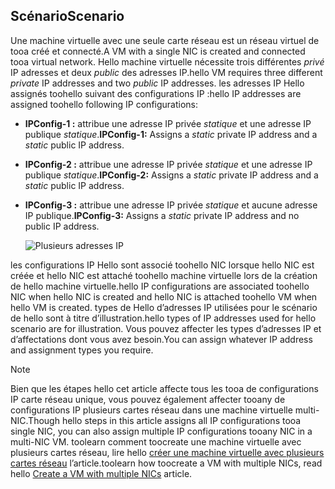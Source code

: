 ## <a name="scenario"></a><span data-ttu-id="fe5f9-101">Scénario</span><span class="sxs-lookup"><span data-stu-id="fe5f9-101">Scenario</span></span>
<span data-ttu-id="fe5f9-102">Une machine virtuelle avec une seule carte réseau est un réseau virtuel de tooa créé et connecté.</span><span class="sxs-lookup"><span data-stu-id="fe5f9-102">A VM with a single NIC is created and connected tooa virtual network.</span></span> <span data-ttu-id="fe5f9-103">Hello machine virtuelle nécessite trois différentes *privé* IP adresses et deux *public* des adresses IP.</span><span class="sxs-lookup"><span data-stu-id="fe5f9-103">hello VM requires three different *private* IP addresses and two *public* IP addresses.</span></span> <span data-ttu-id="fe5f9-104">les adresses IP Hello assignés toohello suivant des configurations IP :</span><span class="sxs-lookup"><span data-stu-id="fe5f9-104">hello IP addresses are assigned toohello following IP configurations:</span></span>

* <span data-ttu-id="fe5f9-105">**IPConfig-1 :** attribue une adresse IP privée *statique* et une adresse IP publique *statique*.</span><span class="sxs-lookup"><span data-stu-id="fe5f9-105">**IPConfig-1:** Assigns a *static* private IP address and a *static* public IP address.</span></span>
* <span data-ttu-id="fe5f9-106">**IPConfig-2 :** attribue une adresse IP privée *statique* et une adresse IP publique *statique*.</span><span class="sxs-lookup"><span data-stu-id="fe5f9-106">**IPConfig-2:** Assigns a *static* private IP address and a *static* public IP address.</span></span>
* <span data-ttu-id="fe5f9-107">**IPConfig-3 :** attribue une adresse IP privée *statique* et aucune adresse IP publique.</span><span class="sxs-lookup"><span data-stu-id="fe5f9-107">**IPConfig-3:** Assigns a *static* private IP address and no public IP address.</span></span>
  
    ![Plusieurs adresses IP](./media/virtual-network-multiple-ip-addresses-scenario/multiple-ipconfigs.png)

<span data-ttu-id="fe5f9-109">les configurations IP Hello sont associé toohello NIC lorsque hello NIC est créée et hello NIC est attaché toohello machine virtuelle lors de la création de hello machine virtuelle.</span><span class="sxs-lookup"><span data-stu-id="fe5f9-109">hello IP configurations are associated toohello NIC when hello NIC is created and hello NIC is attached toohello VM when hello VM is created.</span></span> <span data-ttu-id="fe5f9-110">types de Hello d’adresses IP utilisées pour le scénario de hello sont à titre d’illustration.</span><span class="sxs-lookup"><span data-stu-id="fe5f9-110">hello types of IP addresses used for hello scenario are for illustration.</span></span> <span data-ttu-id="fe5f9-111">Vous pouvez affecter les types d’adresses IP et d’affectations dont vous avez besoin.</span><span class="sxs-lookup"><span data-stu-id="fe5f9-111">You can assign whatever IP address and assignment types you require.</span></span>

> [!NOTE]
> <span data-ttu-id="fe5f9-112">Bien que les étapes hello cet article affecte tous les tooa de configurations IP carte réseau unique, vous pouvez également affecter tooany de configurations IP plusieurs cartes réseau dans une machine virtuelle multi-NIC.</span><span class="sxs-lookup"><span data-stu-id="fe5f9-112">Though hello steps in this article assigns all IP configurations tooa single NIC, you can also assign multiple IP configurations tooany NIC in a multi-NIC VM.</span></span> <span data-ttu-id="fe5f9-113">toolearn comment toocreate une machine virtuelle avec plusieurs cartes réseau, lire hello [créer une machine virtuelle avec plusieurs cartes réseau](../articles/virtual-network/virtual-network-deploy-multinic-arm-ps.md) l’article.</span><span class="sxs-lookup"><span data-stu-id="fe5f9-113">toolearn how toocreate a VM with multiple NICs, read hello [Create a VM with multiple NICs](../articles/virtual-network/virtual-network-deploy-multinic-arm-ps.md) article.</span></span>
